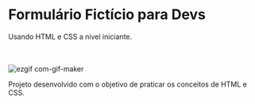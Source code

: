 <h1> Formulário Fictício para Devs</h1>

<p> Usando HTML e CSS a nivel iniciante.</p>

<br><br>
![ezgif com-gif-maker](https://user-images.githubusercontent.com/96260598/168182505-96f2ce6a-e2a8-436c-b487-5e832ea2e5d5.gif)

<p> Projeto desenvolvido com o objetivo de praticar os conceitos de HTML e CSS. </p>
